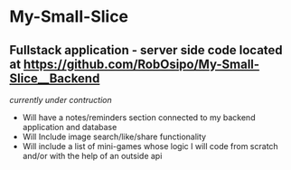 # My-Small-Slice
## Fullstack application - server side code located at https://github.com/RobOsipo/My-Small-Slice__Backend
*currently under contruction*
* Will have a notes/reminders section connected to my backend application and database
* Will Include image search/like/share functionality
* Will include a list of mini-games whose logic I will code from scratch and/or with the help of an outside api



